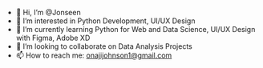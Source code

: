 - 👋 Hi, I’m @Jonseen
- 👀 I’m interested in Python Development, UI/UX Design
- 🌱 I’m currently learning Python for Web and Data Science, UI/UX Design with Figma, Adobe XD
- 💞️ I’m looking to collaborate on Data Analysis Projects
- 📫 How to reach me: onajijohnson1@gmail.com

<!---
Jonseen/Jonseen is a ✨ special ✨ repository because its `README.md` (this file) appears on your GitHub profile.
You can click the Preview link to take a look at your changes.
--->
